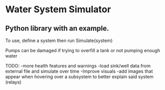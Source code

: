 # Water System Simulator

## Python library with an example.

To use, define a system then run Simulate(system)


Pumps can be damaged if trying to overfill a tank or not pumping enough water

TODO:
-more health features and warnings
-load sink/well data from external file and simulate over time
-Improve visuals
-add images that appear when hovering over a subsystem to better explain said system (relays)
